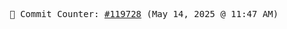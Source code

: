 <p align="center">
    <samp>
        📮 Commit Counter: <a href="https://github.com/Javascript-void0/Javascript-void0/commits/main">#119728</a> (May 14, 2025 @ 11:47 AM)
    </samp>
</p>